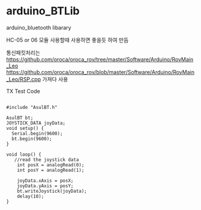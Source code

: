 # arduino_BTLib
arduino_bluetooth libarary


HC-05 or 06 모듈 사용할때 사용하면 좋을듯 하여 만듬

통신패킷처리는 
https://github.com/oroca/oroca_rov/tree/master/Software/Arduino/RovMain_Leo
https://github.com/oroca/oroca_rov/blob/master/Software/Arduino/RovMain_Leo/RSP.cpp
가져다 사용

TX Test Code
<pre><code>
#include "AsulBT.h"

AsulBT bt;
JOYSTICK_DATA joyData;
void setup() {  
  Serial.begin(9600);
  bt.begin(9600);
}

void loop() {
   //read the joystick data
    int posX = analogRead(0);
    int posY = analogRead(1);
    
    joyData.xAxis = posX;     
    joyData.yAxis = posY;
    bt.writeJoystick(joyData);
    delay(10);
}
</code></pre>
